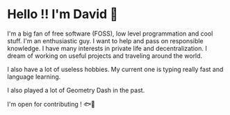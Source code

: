 # Hello !! I'm David 🐸

I'm a big fan of free software (FOSS), low level programmation and cool stuff. I'm an enthusiastic guy. I want to help and pass on responsible knowledge. I have many interests in private life and decentralization. I dream of working on useful projects and traveling around the world.

I also have a lot of useless hobbies.
My current one is typing really fast and language learning.

I also played a lot of Geometry Dash in the past.

I'm open for contributing ! 🐟🐙
